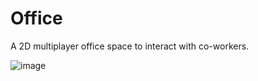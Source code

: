 # Office
A 2D multiplayer office space to interact with co-workers.

![image](https://github.com/user-attachments/assets/04ac720e-9eac-4b79-a5c9-2b03ad6fdf7f)
